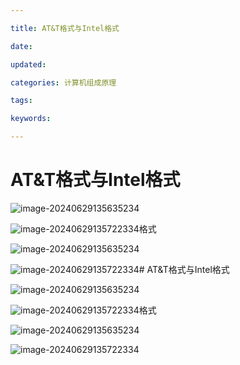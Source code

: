 ```yaml
---

title: AT&T格式与Intel格式

date: 

updated: 

categories: 计算机组成原理

tags: 

keywords: 

---
```

# AT&T格式与Intel格式

![image-20240629135635234](../TyporaImage/计算机组成原理图片/image-20240629135635234.png)

![image-20240629135722334](../TyporaImage/计算机组成原理图片/image-20240629135722334.png)格式

![image-20240629135635234](../TyporaImage/计算机组成原理图片/image-20240629135635234.png)

![image-20240629135722334](../TyporaImage/计算机组成原理图片/image-20240629135722334.png)# AT&T格式与Intel格式

![image-20240629135635234](../TyporaImage/计算机组成原理图片/image-20240629135635234.png)

![image-20240629135722334](../TyporaImage/计算机组成原理图片/image-20240629135722334.png)格式

![image-20240629135635234](../TyporaImage/计算机组成原理图片/image-20240629135635234.png)

![image-20240629135722334](../TyporaImage/计算机组成原理图片/image-20240629135722334.png)